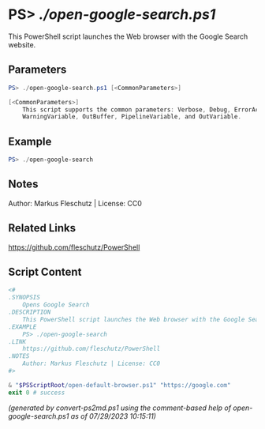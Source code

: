 PS> *./open-google-search.ps1*
====================

This PowerShell script launches the Web browser with the Google Search website.

Parameters
----------
```powershell
PS> ./open-google-search.ps1 [<CommonParameters>]

[<CommonParameters>]
    This script supports the common parameters: Verbose, Debug, ErrorAction, ErrorVariable, WarningAction, 
    WarningVariable, OutBuffer, PipelineVariable, and OutVariable.
```

Example
-------
```powershell
PS> ./open-google-search

```

Notes
-----
Author: Markus Fleschutz | License: CC0

Related Links
-------------
https://github.com/fleschutz/PowerShell

Script Content
--------------
```powershell
<#
.SYNOPSIS
	Opens Google Search
.DESCRIPTION
	This PowerShell script launches the Web browser with the Google Search website.
.EXAMPLE
	PS> ./open-google-search
.LINK
	https://github.com/fleschutz/PowerShell
.NOTES
	Author: Markus Fleschutz | License: CC0
#>

& "$PSScriptRoot/open-default-browser.ps1" "https://google.com"
exit 0 # success
```

*(generated by convert-ps2md.ps1 using the comment-based help of open-google-search.ps1 as of 07/29/2023 10:15:11)*
